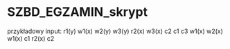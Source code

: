 # SZBD_EGZAMIN_skrypt

przykładowy input:
r1(y) w1(x) w2(y) w3(y) r2(x) w3(x) c2 c1 c3
w1(x) w2(x) w1(x) c1 r2(x) c2
